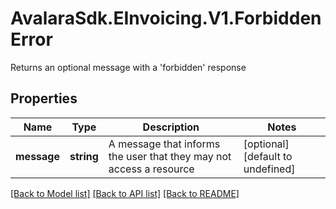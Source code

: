 # AvalaraSdk.EInvoicing.V1.ForbiddenError
Returns an optional message with a \'forbidden\' response

## Properties

Name | Type | Description | Notes
------------ | ------------- | ------------- | -------------
**message** | **string** | A message that informs the user that they may not access a resource | [optional] [default to undefined]

[[Back to Model list]](../../../README.md#documentation-for-models) [[Back to API list]](../../../README.md#documentation-for-api-endpoints) [[Back to README]](../../../README.md)

